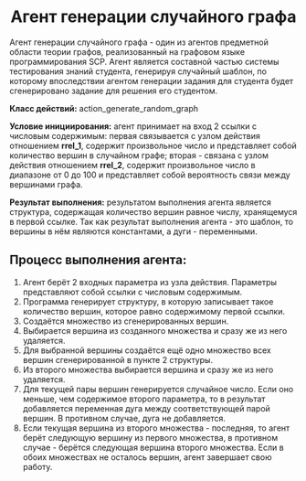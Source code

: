 <h1 align="center">Агент генерации случайного графа</h1>
Агент генерации случайного графа - один из агентов предметной области теории графов, реализованный на графовом языке программирования SCP. Агент является составной частью системы тестирования знаний студента, генерируя случайный шаблон, по которому впоследствии агентом генерации задания для студента будет сгенерировано задание для решения его студентом.

**Класс действий:** action_generate_random_graph

**Условие инициирования:** агент принимает на вход 2 ссылки с числовым содержимым: первая связывается с узлом действия отношением **rrel_1**, содержит произвольное число и представляет собой количество вершин в случайном графе; вторая - связана с узлом действия отношением **rrel_2**, содержит произвольное число в диапазоне от 0 до 100 и представляет собой вероятность связи между вершинами графа.

 **Результат выполнения:** результатом выполнения агента является структура, содержащая количество вершин равное числу, хранящемуся в первой ссылке. Так как результат выполнения агента - это шаблон, то вершины в нём являются константами, а дуги - переменными.

 ## Процесс выполнения агента:
 1. Агент берёт 2 входных параметра из узла действия. Параметры представляют собой ссылки с числовым содержимым.
 2. Программа генерирует структуру, в которую записывает такое количество вершин, которое равно содержимому первой ссылки.
 3. Создаётся множество из сгенерированных вершин.
 4. Выбирается вершина из созданного множества и сразу же из него удаляется.
 5. Для выбранной вершины создаётся ещё одно множество всех вершин сгенерированной в пункте 2 структуры.
 6. Из второго множества выбирается вершина и сразу же из него удаляется.
 7. Для текущей пары вершин генерируется случайное число. Если оно меньше, чем содержимое второго параметра, то в результат добавляется переменная дуга между соответствующей парой вершин. В противном случае, дуга не добавляется.
 8. Если текущая вершина из второго множества - последняя, то агент берёт следующую вершину из первого множества, в противном случае - берётся следующая вершина второго множества. Если в обоих множествах не осталось вершин, агент завершает свою работу. 
